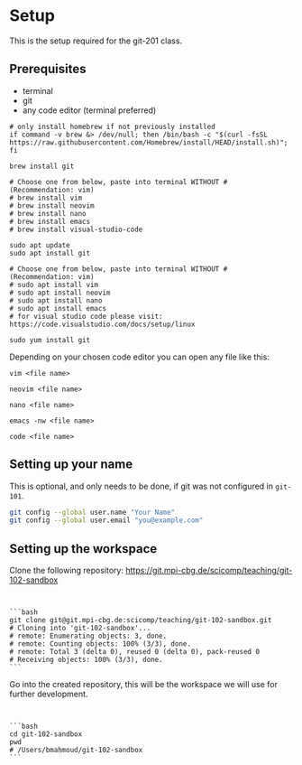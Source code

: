 # Setup

This is the setup required for the git-201 class.

## Prerequisites

* terminal
* git
* any code editor (terminal preferred)

<div class="tabbed-blocks">

```bash,macos
# only install homebrew if not previously installed
if command -v brew &> /dev/null; then /bin/bash -c "$(curl -fsSL https://raw.githubusercontent.com/Homebrew/install/HEAD/install.sh)"; fi

brew install git

# Choose one from below, paste into terminal WITHOUT # (Recommendation: vim)
# brew install vim
# brew install neovim
# brew install nano
# brew install emacs
# brew install visual-studio-code
```

```bash,debian
sudo apt update
sudo apt install git

# Choose one from below, paste into terminal WITHOUT # (Recommendation: vim)
# sudo apt install vim
# sudo apt install neovim
# sudo apt install nano
# sudo apt install emacs
# for visual studio code please visit: https://code.visualstudio.com/docs/setup/linux
```

```bash,centos
sudo yum install git
```

</div>

Depending on your chosen code editor you can open any file like this:

<div class="tabbed-blocks">

```bash,vim
vim <file name>
```

```bash,neovim
neovim <file name>
```

```bash,nano
nano <file name>
```

```bash,emacs
emacs -nw <file name>
```

```bash,code
code <file name>
```

</div>


## Setting up your name

This is optional, and only needs to be done, if git was not configured in `git-101`.

```bash
git config --global user.name "Your Name"
git config --global user.email "you@example.com"
```


## Setting up the workspace

[//]: # (Tasks for this should be in actions)


Clone the following repository: <https://git.mpi-cbg.de/scicomp/teaching/git-102-sandbox>

~~~admonish info collapsible=true title="Hint"


```bash
git clone git@git.mpi-cbg.de:scicomp/teaching/git-102-sandbox.git
# Cloning into 'git-102-sandbox'...
# remote: Enumerating objects: 3, done.
# remote: Counting objects: 100% (3/3), done.
# remote: Total 3 (delta 0), reused 0 (delta 0), pack-reused 0
# Receiving objects: 100% (3/3), done.
```

~~~

Go into the created repository, this will be the workspace we will use for further development.


~~~admonish info collapsible=true title="Hint"


```bash
cd git-102-sandbox
pwd
# /Users/bmahmoud/git-102-sandbox
```

~~~
